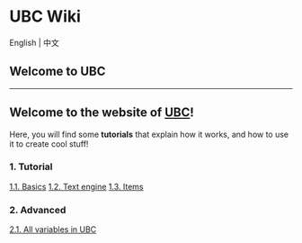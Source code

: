 # UBC Wiki

English | 中文


## Welcome to UBC

------

## Welcome to the website of [UBC](https://scratch.mit.edu/projects/1080773781/)! 

Here, you will find some **tutorials** that explain how it works, and how to use it to create cool stuff!

### 1. Tutorial

[1.1. Basics](https://web.archive.org/web/20200217004625/http://scratchtale.orgfree.com/tut1.html)
 [1.2. Text engine](https://web.archive.org/web/20200217004625/http://scratchtale.orgfree.com/textengine.html)
 [1.3. Items](https://ltnlittlecoder.github.io/items.html)

### 2. Advanced

[2.1. All variables in UBC](https://web.archive.org/web/20200217004625/http://scratchtale.orgfree.com/vars.htm)